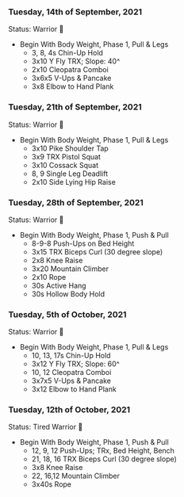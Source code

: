 ### Tuesday, 14th of September, 2021
Status: Warrior 💪

- Begin With Body Weight, Phase 1, Pull & Legs
    - 3, 8, 4s Chin-Up Hold
    - 3x10 Y Fly TRX; Slope: 40^
    - 2x10 Cleopatra Comboi
    - 3x6x5 V-Ups & Pancake
    - 3x8 Elbow to Hand Plank

### Tuesday, 21th of September, 2021
Status: Warrior 💪

- Begin With Body Weight, Phase 1, Pull & Legs
    - 3x10 Pike Shoulder Tap
    - 3x9 TRX Pistol Squat
    - 3x10 Cossack Squat
    - 8, 9 Single Leg Deadlift
    - 2x10 Side Lying Hip Raise

### Tuesday, 28th of September, 2021
Status: Warrior 💪

- Begin With Body Weight, Phase 1, Push & Pull
    - 8-9-8 Push-Ups on Bed Height
    - 3x15 TRX Biceps Curl (30 degree slope)
    - 2x8 Knee Raise
    - 3x20 Mountain Climber
    - 2x10 Rope
    - 30s Active Hang
    - 30s Hollow Body Hold

### Tuesday, 5th of October, 2021
Status: Warrior 💪

- Begin With Body Weight, Phase 1, Pull & Legs
    - 10, 13, 17s Chin-Up Hold
    - 3x12 Y Fly TRX; Slope: 60^
    - 10, 12 Cleopatra Comboi
    - 3x7x5 V-Ups & Pancake
    - 3x12 Elbow to Hand Plank

### Tuesday, 12th of October, 2021
Status: Tired Warrior :hot_face:

- Begin With Body Weight, Phase 1, Push & Pull
    - 12, 9, 12 Push-Ups; TRx, Bed Height, Bench
    - 21, 18, 16 TRX Biceps Curl (30 degree slope)
    - 3x8 Knee Raise
    - 22, 16,12 Mountain Climber
    - 3x40s Rope
    
